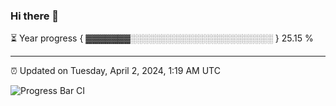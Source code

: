 ### Hi there 👋

⏳ Year progress { ▓▓▓▓▓▓▓░░░░░░░░░░░░░░░░░░░░░░░ } 25.15 %

---

⏰ Updated on Tuesday, April 2, 2024, 1:19 AM UTC

![Progress Bar CI](https://github.com/arthurbuhl/arthurbuhl/workflows/Progress%20Bar%20CI/badge.svg)
